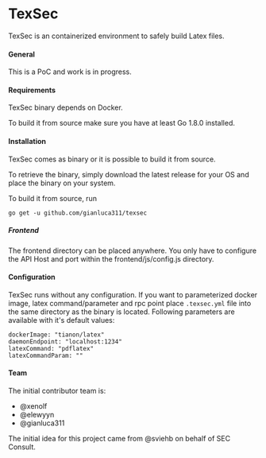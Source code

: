 # TexSec

TexSec is an containerized environment to safely build Latex files.

#### General
This is a PoC and work is in progress.

#### Requirements
TexSec binary depends on Docker.

To build it from source make sure you have at least Go 1.8.0 installed.

#### Installation
TexSec comes as binary or it is possible to build it from source.

To retrieve the binary, simply download the latest release for your OS and place the binary on your system.

To build it from source, run
```
go get -u github.com/gianluca311/texsec
```

##### Frontend
The frontend directory can be placed anywhere. You only have to configure the API Host and port within the frontend/js/config.js directory.

#### Configuration
TexSec runs without any configuration. If you want to parameterized docker image, latex command/parameter and rpc point place `.texsec.yml` file into the same directory as the binary is located.
Following parameters are available with it's default values:
```
dockerImage: "tianon/latex"
daemonEndpoint: "localhost:1234"
latexCommand: "pdflatex"
latexCommandParam: ""
```

#### Team
The initial contributor team is:
* @xenolf
* @elewyyn
* @gianluca311

The initial idea for this project came from @sviehb on behalf of SEC Consult.